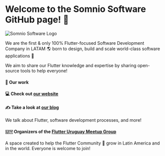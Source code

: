 # Welcome to the Somnio Software GitHub page! 🚀

![Somnio Software Logo](https://i.ibb.co/YhnTbcw/logo-somnio-rgb-color.png)

We are the first & only 100% Flutter-focused Software Development Company in LATAM 🌎 born to design, build and scale world-class software applications 🚀

We aim to share our Flutter knowledge and expertise by sharing open-source tools to help everyone!

#### 💼 Our work

#### 💻 Check out [our website](https://somniosoftware.com/)

#### ✍️ Take a look at [our blog](https://somniosoftware.com/blog) 
We talk about Flutter, software development processes, and more!

#### 🇺🇾 Organizers of the [Flutter Uruguay Meetup Group](https://www.meetup.com/flutter-montevideo/)
A space created to help the Flutter Community 💙 grow in Latin America and in the world. Everyone is welcome to join!
